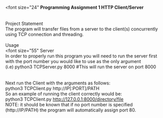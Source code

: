 <font size="24" **Programming Assignment 1 HTTP Client/Server**<br><br><br></font>
Project Statement<br>
The program will transfer files from a server to the client(s) concurrently using TCP connection and threading.<br><br>
Usage<br>
<font size="55" Server</font><br>
In order to properly run this program you will need to run the server first with the port number you would like to use as the only argument<br>
(i.e) python3 TCPServer.py 8000 #This will run the server on port 8000<br><br><br>
Next run the Client with the arguments as follows:<br>
  python3 TCPClient.py http://IP[:PORT]/PATH<br>
So an example of running the client correctly would be:<br>
  python3 TCPClient.py http://127.0.0.1:8000/directory/file<br>
NOTE: it should be known that if no port number is specified (http://IP/PATH) the program will automatically assign port 80.
